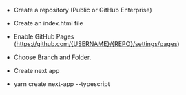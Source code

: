 - Create a repository (Public or GitHub Enterprise)
- Create an index.html file
- Enable GitHub Pages (https://github.com/{USERNAME}/{REPO}/settings/pages)
- Choose Branch and Folder.

- Create next app
- yarn create next-app --typescript